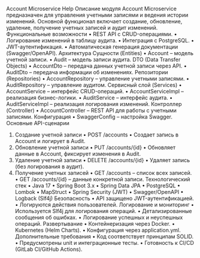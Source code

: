 Account Microservice Help
Описание модуля
Account Microservice предназначен для управления учетными записями и ведения истории изменений. Основной функционал включает создание, обновление, удаление, получение учетных записей и аудит изменений.
Функциональные возможности
•	REST API с CRUD-операциями.
•	Логирование изменений в таблицу аудита.
•	Интеграция с PostgreSQL.
•	JWT-аутентификация.
•	Автоматическая генерация документации (Swagger/OpenAPI).
Архитектура
Сущности (Entities)
•	Account – модель учетной записи.
•	Audit – модель записи аудита.
DTO (Data Transfer Objects)
•	AccountDto – передача данных учетной записи через API.
•	AuditDto – передача информации об изменениях.
Репозитории (Repositories)
•	AccountRepository – управление учетными записями.
•	AuditRepository – управление аудитом.
Сервисный слой (Services)
•	AccountService – интерфейс CRUD-операций.
•	AccountServiceImpl – реализация бизнес-логики.
•	AuditService – интерфейс аудита.
•	AuditServiceImpl – реализация логирования изменений.
Контроллер (Controller)
•	AccountController – REST API для работы с учетными записями.
Конфигурация
•	SwaggerConfig – настройка Swagger.
Основные API-сценарии
1. Создание учетной записи
   •	POST /accounts
   •	Создает запись в Account и логирует в Audit.
2. Обновление учетной записи
   •	PUT /accounts/{id}
   •	Обновляет данные в Account, фиксирует изменения в Audit.
3. Удаление учетной записи
   •	DELETE /accounts/{id}
   •	Удаляет запись (без логирования в аудит).
4. Получение учетных записей
   •	GET /accounts – список всех записей.
   •	GET /accounts/{id} – данные конкретной записи.
   Технологический стек
   •	Java 17
   •	Spring Boot 3.x
   •	Spring Data JPA
   •	PostgreSQL
   •	Lombok
   •	MapStruct
   •	Spring Security (JWT)
   •	Swagger/OpenAPI
   •	Logback (Slf4j)
   Безопасность
   •	API защищено JWT-аутентификацией.
   •	Логируются действия пользователей.
   Логирование и мониторинг
   •	Используется Slf4j для логирования операций.
   •	Детализированные сообщения об ошибках.
   •	Логирование успешных и неуспешных операций.
   Развертывание
   •	Контейнеризация через Docker.
   •	Kubernetes (Helm Charts).
   •	Конфигурация через application.yml.
   Дополнительные требования
   •	Код соответствует принципам SOLID.
   •	Предусмотрены unit и интеграционные тесты.
   •	Готовность к CI/CD (GitLab CI/GitHub Actions).
